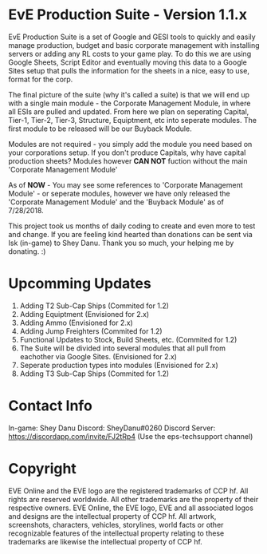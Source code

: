 # EvE Production Suite - Version 1.1.x

EvE Production Suite is a set of Google and GESI tools to quickly and easily manage production, budget and basic corporate 
management with installing servers or adding any RL costs to your game play. To do this we are using Google Sheets, Script Editor and
eventually moving this data to a Google Sites setup that pulls the information for the sheets in a nice, easy to use, format for the corp.

The final picture of the suite (why it's called a suite) is that we will end up with a single main module - the Corporate Management Module, in where all ESIs are pulled and updated. From here we plan on seperating Capital, Tier-1, Tier-2, Tier-3, Structure, Equiptment, etc into seperate modules. The first module to be released will be our Buyback Module. 

Modules are not required - you simply add the module you need based on your corporations setup. If you don't produce Capitals, why have capital production sheets? Modules however **CAN NOT** fuction without the main 'Corporate Management Module'

As of **NOW** - You may see some references to 'Corporate Management Module' - or seperate modules, however we have only released the 'Corporate Management Module' and the 'Buyback Module' as of 7/28/2018. 

This project took us months of daily coding to create and even more to test and change. If you are feeling kind hearted than donations can be sent via Isk (in-game) to Shey Danu. Thank you so much, your helping me by donating. :)

# Upcomming Updates
1. Adding T2 Sub-Cap Ships (Commited for 1.2)
2. Adding Equiptment (Envisioned for 2.x)
3. Adding Ammo (Envisioned for 2.x)
4. Adding Jump Freighters (Commited for 1.2)
5. Functional Updates to Stock, Build Sheets, etc. (Commited for 1.2)
6. The Suite will be divided into several modules that all pull from eachother via Google Sites. (Envisioned for 2.x)
7. Seperate production types into modules (Envisioned for 2.x)
8. Adding T3 Sub-Cap Ships (Commited for 1.2)

# Contact Info
In-game: Shey Danu
Discord: SheyDanu#0260 
Discord Server:  https://discordapp.com/invite/FJ2tRp4 (Use the eps-techsupport channel)

# Copyright
EVE Online and the EVE logo are the registered trademarks of CCP hf. All rights are reserved worldwide. All other trademarks are the property of their respective owners. EVE Online, the EVE logo, EVE and all associated logos and designs are the intellectual property of CCP hf. All artwork, screenshots, characters, vehicles, storylines, world facts or other recognizable features of the intellectual property relating to these trademarks are likewise the intellectual property of CCP hf.
